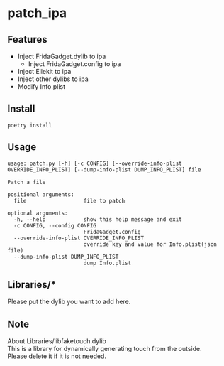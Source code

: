 # patch\_ipa

## Features

* Inject FridaGadget.dylib to ipa
  * Inject FridaGadget.config to ipa
* Inject Ellekit to ipa
* Inject other dylibs to ipa
* Modify Info.plist

## Install

```
poetry install
```

## Usage

```
usage: patch.py [-h] [-c CONFIG] [--override-info-plist OVERRIDE_INFO_PLIST] [--dump-info-plist DUMP_INFO_PLIST] file

Patch a file

positional arguments:
  file                  file to patch

optional arguments:
  -h, --help            show this help message and exit
  -c CONFIG, --config CONFIG
                        FridaGadget.config
  --override-info-plist OVERRIDE_INFO_PLIST
                        override key and value for Info.plist(json file)
  --dump-info-plist DUMP_INFO_PLIST
                        dump Info.plist
```

## Libraries/\*

Please put the dylib you want to add here.

## Note

About Libraries/libfaketouch.dylib\
This is a library for dynamically generating touch from the outside.\
Please delete it if it is not needed.
